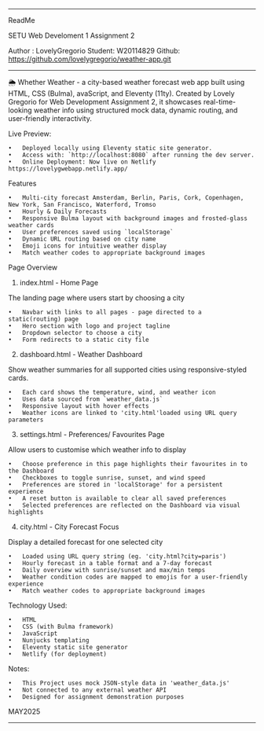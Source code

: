 ----------------------------------
ReadMe

SETU Web Develoment 1 Assignment 2

Author : LovelyGregorio
Student: W20114829
Github: https://github.com/lovelygregorio/weather-app.git
___________________________________


🌦️ Whether Weather - a city-based weather forecast web app built using HTML, CSS (Bulma), avaScript, and Eleventy (11ty). 
Created by Lovely Gregorio for Web Development Assignment 2, it showcases real-time-looking weather info using structured mock data, dynamic routing, and user-friendly interactivity.


Live Preview:

	•	Deployed locally using Eleventy static site generator. 
	•	Access with: `http://localhost:8080` after running the dev server.
	•	Online Deployment: Now live on Netlify https://lovelygwebapp.netlify.app/ 

Features

	•	Multi-city forecast Amsterdam, Berlin, Paris, Cork, Copenhagen, New York, San Francisco, Waterford, Tromso
	•	Hourly & Daily Forecasts
	•	Responsive Bulma layout with background images and frosted-glass weather cards
	•	User preferences saved using `localStorage`
	•	Dynamic URL routing based on city name
	•	Emoji icons for intuitive weather display
	•	Match weather codes to appropriate background images


Page Overview

1. index.html - Home Page
	
The landing page where users start by choosing a city

	•	Navbar with links to all pages - page directed to a static(routing) page 
	•	Hero section with logo and project tagline
	•	Dropdown selector to choose a city
	•	Form redirects to a static city file

2. dashboard.html - Weather Dashboard
	
Show weather summaries for all supported cities using responsive-styled cards.

	•	Each card shows the temperature, wind, and weather icon
	•	Uses data sourced from `weather_data.js`
	•	Responsive layout with hover effects
	•	Weather icons are linked to 'city.html'loaded using URL query parameters



3. settings.html - Preferences/ Favourites Page
	
Allow users to customise which weather info to display 

	•	Choose preference in this page highlights their favourites in to the Dashboard
	•	Checkboxes to toggle sunrise, sunset, and wind speed
	•	Preferences are stored in 'localStorage' for a persistent experience
	•	A reset button is available to clear all saved preferences
	•	Selected preferences are reflected on the Dashboard via visual highlights

4. city.html - City Forecast Focus

Display a detailed forecast for one selected city

	•	Loaded using URL query string (eg. 'city.html?city=paris')
	•	Hourly forecast in a table format and a 7-day forecast
	•	Daily overview with sunrise/sunset and max/min temps
	•	Weather condition codes are mapped to emojis for a user-friendly experience
	• 	Match weather codes to appropriate background images


Technology Used:

	•	HTML
	•	CSS (with Bulma framework)
	•	JavaScript
	•	Nunjucks templating
	•	Eleventy static site generator
	•	Netlify (for deployment)


Notes:

	•	This Project uses mock JSON-style data in 'weather_data.js'
	•	Not connected to any external weather API
	•	Designed for assignment demonstration purposes

MAY2025

_____________________________________________________________
























